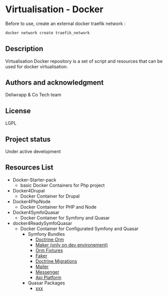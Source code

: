 # Virtualisation - Docker

Before to use, create an external docker traefik network :

```bash
docker network create traefik_network
```

## Description

Virtualisation Docker repository is a set of script and resources that can be used for docker virtualisation.

## Authors and acknowledgment

Deliwrapp & Co Tech team

## License

LGPL

## Project status

Under active development

## Resources List

- Docker-Starter-pack
  - basic Docker Containers for Php project
- Docker4Drupal
  - Docker Container for Drupal
- Docker4PhpNode
  - Docker Container for PHP and Node
- Docker4SymfoQuasar
  - Docker Container for Symfony and Quasar
- docker4ReadySymfoQuasar
  - Docker Container for Configurated Symfony and Quasar
    - Symfony Bundles
      - [Doctrine Orm](https://symfony.com/doc/6.4/doctrine.html)
      - [Maker (only on dev environement)](https://symfony.com/bundles/SymfonyMakerBundle/current/index.html)
      - [Orm Fixtures](https://symfony.com/bundles/DoctrineFixturesBundle/current/index.html)
      - [Faker](https://fakerphp.org/)
      - [Doctrine Migrations](https://symfony.com/bundles/DoctrineMigrationsBundle/current/index.html)
      - [Mailer](https://symfony.com/doc/6.4/mailer.html)
      - [Messenger](https://symfony.com/doc/6.4/messenger.html)
      - [Api Platform](https://api-platform.com/)
    - Quasar Packages
      - [xxx](https://x.com)
